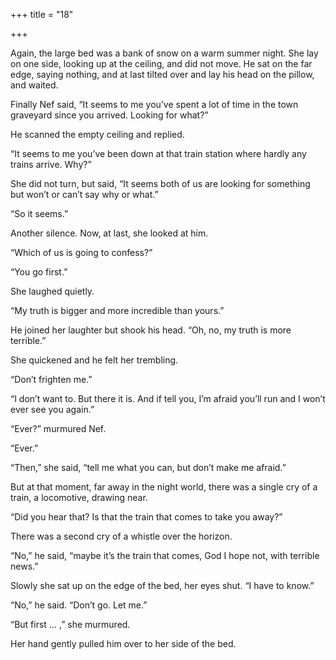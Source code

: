 +++
title = "18"

+++





Again, the large bed was a bank of snow on a warm summer night. She lay on one side, looking up at the ceiling, and did not move. He sat on the far edge, saying nothing, and at last tilted over and lay his head on the pillow, and waited.

Finally Nef said, “It seems to me you’ve spent a lot of time in the town graveyard since you arrived. Looking for what?”

He scanned the empty ceiling and replied.

“It seems to me you’ve been down at that train station where hardly any trains arrive. Why?”

She did not turn, but said, “It seems both of us are looking for something but won’t or can’t say why or what.”

“So it seems.”

Another silence. Now, at last, she looked at him.

“Which of us is going to confess?”

“You go first.”

She laughed quietly.

“My truth is bigger and more incredible than yours.”

He joined her laughter but shook his head. “Oh, no, my truth is more terrible.”

She quickened and he felt her trembling.

“Don’t frighten me.”

“I don’t want to. But there it is. And if tell you, I’m afraid you’ll run and I won’t ever see you again.”

“Ever?” murmured Nef.

“Ever.”

“Then,” she said, “tell me what you can, but don’t make me afraid.”

But at that moment, far away in the night world, there was a single cry of a train, a locomotive, drawing near.

“Did you hear that? Is that the train that comes to take you away?”

There was a second cry of a whistle over the horizon.

“No,” he said, “maybe it’s the train that comes, God I hope not, with terrible news.”

Slowly she sat up on the edge of the bed, her eyes shut. “I have to know.”

“No,” he said. “Don’t go. Let me.”

“But first … ,” she murmured.

Her hand gently pulled him over to her side of the bed.




